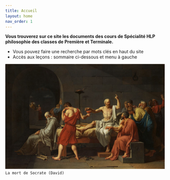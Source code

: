 ```yaml
---
title: Accueil
layout: home
nav_order: 1
---
```


**Vous trouverez sur ce site les documents des cours de Spécialité HLP philosophie des classes de Première et Terminale.**

- Vous pouvez faire une recherche par mots clés en haut du site
- Accès aux leçons : sommaire ci-dessous et menu à gauche

![mort de socrate david width:10%](assets/img/accueil.jpeg)
```La mort de Socrate (David)```
